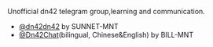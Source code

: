 Unofficial dn42 telegram group,learning and communication.

* [@dn42dn42](https://t.me/dn42dn42) by SUNNET-MNT
* [@Dn42Chat](https://t.me/Dn42Chat)(bilingual, Chinese&English) by BILL-MNT
